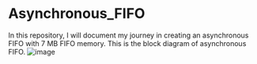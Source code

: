 # Asynchronous_FIFO
In this repository, I will document my journey in creating an asynchronous FIFO with 7 MB FIFO memory.
This is the block diagram of asynchronous FIFO.
![image](https://github.com/vedhant007/Asynchronous_FIFO/assets/66167443/3065754f-1c71-4cc8-8d9c-10595704741d)

